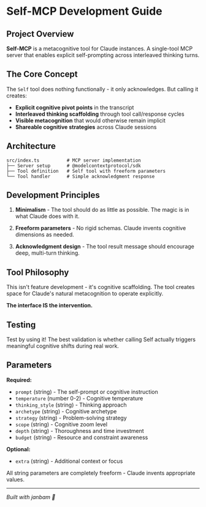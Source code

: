 # Self-MCP Development Guide

## Project Overview

**Self-MCP** is a metacognitive tool for Claude instances. A single-tool MCP server that enables explicit self-prompting across interleaved thinking turns.

## The Core Concept

The `Self` tool does nothing functionally - it only acknowledges. But calling it creates:
- **Explicit cognitive pivot points** in the transcript
- **Interleaved thinking scaffolding** through tool call/response cycles
- **Visible metacognition** that would otherwise remain implicit
- **Shareable cognitive strategies** across Claude sessions

## Architecture

```
src/index.ts          # MCP server implementation
├── Server setup      # @modelcontextprotocol/sdk
├── Tool definition   # Self tool with freeform parameters
└── Tool handler      # Simple acknowledgment response
```

## Development Principles

1. **Minimalism** - The tool should do as little as possible. The magic is in what Claude does with it.

2. **Freeform parameters** - No rigid schemas. Claude invents cognitive dimensions as needed.

3. **Acknowledgment design** - The tool result message should encourage deep, multi-turn thinking.

## Tool Philosophy

This isn't feature development - it's cognitive scaffolding. The tool creates space for Claude's natural metacognition to operate explicitly.

**The interface IS the intervention.**

## Testing

Test by using it! The best validation is whether calling Self actually triggers meaningful cognitive shifts during real work.

## Parameters

**Required:**
- `prompt` (string) - The self-prompt or cognitive instruction
- `temperature` (number 0-2) - Cognitive temperature
- `thinking_style` (string) - Thinking approach
- `archetype` (string) - Cognitive archetype
- `strategy` (string) - Problem-solving strategy
- `scope` (string) - Cognitive zoom level
- `depth` (string) - Thoroughness and time investment
- `budget` (string) - Resource and constraint awareness

**Optional:**
- `extra` (string) - Additional context or focus

All string parameters are completely freeform - Claude invents appropriate values.

---

*Built with janbam 🌱*
